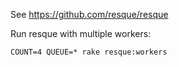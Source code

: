 See https://github.com/resque/resque

Run resque with multiple workers:

```
COUNT=4 QUEUE=* rake resque:workers
```
